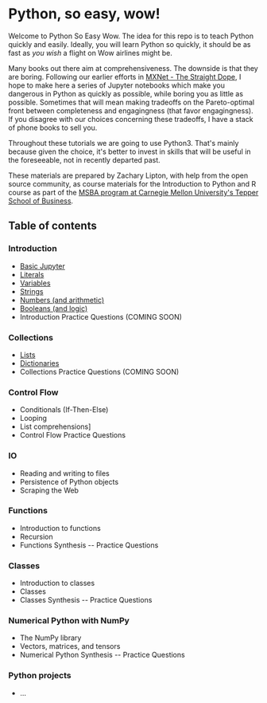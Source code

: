 # Python, so easy, wow!

Welcome to Python So Easy Wow.
The idea for this repo is to teach Python quickly and easily.
Ideally, you will learn Python so quickly,
it should be as fast as *you wish* a flight on Wow airlines might be.

Many books out there aim at comprehensiveness.
The downside is that they are boring.
Following our earlier efforts in [MXNet - The Straight Dope](https://github.com/zackchase/mxnet-the-straight-dope),
I hope to make here a series of Jupyter notebooks which make you dangerous in Python as quickly as possible,
while boring you as little as possible.
Sometimes that will mean making tradeoffs on the Pareto-optimal front between completeness and engagingness
(that favor engagingness).
If you disagree with our choices concerning these tradeoffs, I have a stack of phone books to sell you.

Throughout these tutorials we are going to use Python3. That's mainly because given the choice, it's better to invest in skills that will be useful in the foreseeable, not in recently departed past.


These materials are prepared by Zachary Lipton,
with help from the open source community,
as course materials for the Introduction to Python and R course as part of the
[MSBA program at Carnegie Mellon University's Tepper School of Business](https://analytics.tepper.cmu.edu/).

## Table of contents

### Introduction
 * [Basic Jupyter](https://github.com/zackchase/python-wow/blob/master/chapter01_introduction/sec01_basic_jupyter.ipynb)
 * [Literals](https://github.com/zackchase/python-wow/blob/master/chapter01_introduction/sec02_literals.ipynb)
 * [Variables](https://github.com/zackchase/python-wow/blob/master/chapter01_introduction/sec03_variables.ipynb)
 * [Strings](https://github.com/zackchase/python-wow/blob/master/chapter01_introduction/sec04_strings.ipynb)
 * [Numbers (and arithmetic)](https://github.com/zackchase/python-wow/blob/master/chapter01_introduction/sec05_numbers_arithmetic.ipynb)
 * [Booleans (and logic)](https://github.com/zackchase/python-wow/blob/master/chapter01_introduction/sec06_boolean_logic.ipynb)
 * Introduction Practice Questions (COMING SOON)

### Collections
 * [Lists](https://github.com/zackchase/python-wow/blob/master/chapter02_collections/sec01_lists.ipynb)
 * [Dictionaries](https://github.com/zackchase/python-wow/blob/master/chapter02_collections/sec02_dictionaries.ipynb)
 * Collections Practice Questions (COMING SOON)


### Control Flow
 * Conditionals (If-Then-Else)
 * Looping
 * List comprehensions]
 * Control Flow Practice Questions

### IO
 * Reading and writing to files
 * Persistence of Python objects
 * Scraping the Web

### Functions
 * Introduction to functions
 * Recursion
 * Functions Synthesis -- Practice Questions

### Classes
 * Introduction to classes
 * Classes
 * Classes Synthesis -- Practice Questions

### Numerical Python with NumPy
 * The NumPy library
 * Vectors, matrices, and tensors
 * Numerical Python Synthesis -- Practice Questions


### Python projects
 * ...
